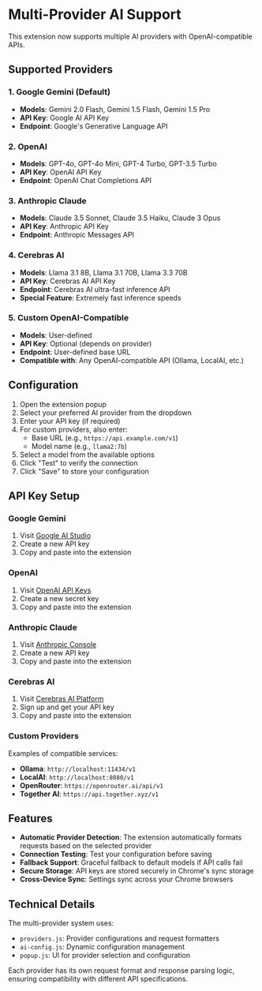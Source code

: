 # Multi-Provider AI Support

This extension now supports multiple AI providers with OpenAI-compatible APIs.

## Supported Providers

### 1. Google Gemini (Default)
- **Models**: Gemini 2.0 Flash, Gemini 1.5 Flash, Gemini 1.5 Pro
- **API Key**: Google AI API Key
- **Endpoint**: Google's Generative Language API

### 2. OpenAI
- **Models**: GPT-4o, GPT-4o Mini, GPT-4 Turbo, GPT-3.5 Turbo
- **API Key**: OpenAI API Key
- **Endpoint**: OpenAI Chat Completions API

### 3. Anthropic Claude
- **Models**: Claude 3.5 Sonnet, Claude 3.5 Haiku, Claude 3 Opus
- **API Key**: Anthropic API Key
- **Endpoint**: Anthropic Messages API

### 4. Cerebras AI
- **Models**: Llama 3.1 8B, Llama 3.1 70B, Llama 3.3 70B
- **API Key**: Cerebras AI API Key
- **Endpoint**: Cerebras AI ultra-fast inference API
- **Special Feature**: Extremely fast inference speeds

### 5. Custom OpenAI-Compatible
- **Models**: User-defined
- **API Key**: Optional (depends on provider)
- **Endpoint**: User-defined base URL
- **Compatible with**: Any OpenAI-compatible API (Ollama, LocalAI, etc.)

## Configuration

1. Open the extension popup
2. Select your preferred AI provider from the dropdown
3. Enter your API key (if required)
4. For custom providers, also enter:
   - Base URL (e.g., `https://api.example.com/v1`)
   - Model name (e.g., `llama2:7b`)
5. Select a model from the available options
6. Click "Test" to verify the connection
7. Click "Save" to store your configuration

## API Key Setup

### Google Gemini
1. Visit [Google AI Studio](https://makersuite.google.com/app/apikey)
2. Create a new API key
3. Copy and paste into the extension

### OpenAI
1. Visit [OpenAI API Keys](https://platform.openai.com/api-keys)
2. Create a new secret key
3. Copy and paste into the extension

### Anthropic Claude
1. Visit [Anthropic Console](https://console.anthropic.com/)
2. Create a new API key
3. Copy and paste into the extension

### Cerebras AI
1. Visit [Cerebras AI Platform](https://inference.cerebras.ai/)
2. Sign up and get your API key
3. Copy and paste into the extension

### Custom Providers
Examples of compatible services:
- **Ollama**: `http://localhost:11434/v1`
- **LocalAI**: `http://localhost:8080/v1`
- **OpenRouter**: `https://openrouter.ai/api/v1`
- **Together AI**: `https://api.together.xyz/v1`

## Features

- **Automatic Provider Detection**: The extension automatically formats requests based on the selected provider
- **Connection Testing**: Test your configuration before saving
- **Fallback Support**: Graceful fallback to default models if API calls fail
- **Secure Storage**: API keys are stored securely in Chrome's sync storage
- **Cross-Device Sync**: Settings sync across your Chrome browsers

## Technical Details

The multi-provider system uses:
- `providers.js`: Provider configurations and request formatters
- `ai-config.js`: Dynamic configuration management
- `popup.js`: UI for provider selection and configuration

Each provider has its own request format and response parsing logic, ensuring compatibility with different API specifications.